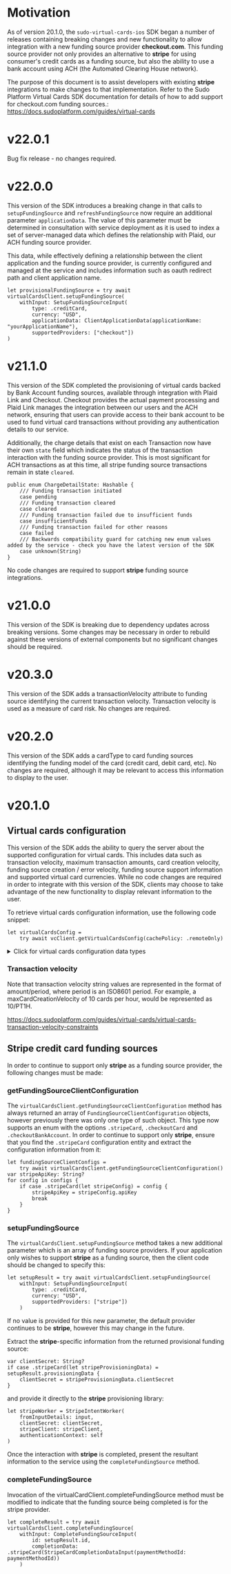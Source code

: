 # Motivation

As of version 20.1.0, the `sudo-virtual-cards-ios` SDK began a number of releases containing breaking changes and new functionality
to allow integration with a new funding source provider **checkout.com**. This funding source provider not only provides
an alternative to **stripe** for using consumer's credit cards as a funding source, but also the ability to use a bank account
using ACH (the Automated Clearing House network).

The purpose of this document is to assist developers with existing **stripe** integrations to
make changes to that implementation. Refer to the Sudo Platform Virtual Cards SDK documentation for 
details of how to add support for checkout.com funding sources.:
https://docs.sudoplatform.com/guides/virtual-cards


# v22.0.1 

Bug fix release - no changes required.

# v22.0.0

This version of the SDK introduces a breaking change in that calls to `setupFundingSource` and 
`refreshFundingSource` now require an additional parameter `applicationData`. The value of this parameter
must be determined in consultation with service deployment as it is used to index a set of server-managed data
which defines the relationship with Plaid, our ACH funding source provider.

This data, while effectively defining a relationship between the client application and the funding source provider,
is currently configured and managed at the service and includes information such as oauth redirect path and client
application name.

```
let provisionalFundingSource = try await virtualCardsClient.setupFundingSource(
    withInput: SetupFundingSourceInput(
        type: .creditCard,
        currency: "USD",
        applicationData: ClientApplicationData(applicationName: "yourApplicationName"),
        supportedProviders: ["checkout"])
)
```

# v21.1.0

This version of the SDK completed the provisioning of virtual cards backed by Bank Account funding sources, available 
through integration with Plaid Link and Checkout. Checkout provides the actual payment processing
and Plaid Link manages the integration between our users and the ACH network, ensuring that users can provide access 
to their bank account to be used to fund virtual card transactions without providing any authentication details 
to our service.

Additionally, the charge details that exist on each Transaction now have their own `state` field which 
indicates the status of the transaction interaction with the funding source provider. This is most
significant for ACH transactions as at this time, all stripe funding source transactions remain in state 
`cleared`.

```
public enum ChargeDetailState: Hashable {
    /// Funding transaction initiated
    case pending
    /// Funding transaction cleared
    case cleared
    /// Funding transaction failed due to insufficient funds
    case insufficientFunds
    /// Funding transaction failed for other reasons
    case failed
    /// Backwards compatibility guard for catching new enum values added by the service - check you have the latest version of the SDK
    case unknown(String)
}
```

No code changes are required to support **stripe** funding source integrations.

# v21.0.0

This version of the SDK is breaking due to dependency updates across breaking versions. Some changes may be necessary
in order to rebuild against these versions of external components but no significant changes should be required.

# v20.3.0

This version of the SDK adds a transactionVelocity attribute to funding source identifying the current transaction
velocity. Transaction velocity is used as a measure of card risk. No changes are required.

# v20.2.0

This version of the SDK adds a cardType to card funding sources identifying the funding model of the card 
(credit card, debit card, etc). No changes are required, although it may be relevant to access this
information to display to the user.

# v20.1.0

## Virtual cards configuration

This version of the SDK adds the ability to query the server about the supported configuration for virtual cards.
This includes data such as transaction velocity, maximum transaction amounts, card creation velocity, 
funding source creation / error velocity, funding source support information and supported virtual card currencies.
While no code changes are required in order to integrate with this version of the SDK, clients
may choose to take advantage of the new functionality to display relevant information to the user.

To retrieve virtual cards configuration information, use the following code snippet:
```
let virtualCardsConfig = 
    try await vcClient.getVirtualCardsConfig(cachePolicy: .remoteOnly)
```
<details>
  <summary>Click for virtual cards configuration data types</summary>

```
/// Representation of a Virtual Card Config
public struct VirtualCardsConfig: Equatable {

    /// The maximum number of funding sources that can be
    /// successfully created within a defined period.
    public var maxFundingSourceVelocity: [String]
    
    /// The maximum number of failed funding source
    /// creations that can be performed within a defined period.
    public var maxFundingSourceFailureVelocity: [String]

    /// The maximum number of virtual cards that can be
    /// created within a defined period.
    public var maxCardCreationVelocity: [String]

    /// The maximum number of transactions that
    /// can be created within a defined period.
    public var maxTransactionVelocity: [CurrencyVelocity]

    /// The maximum transaction amount per currency.
    public var maxTransactionAmount: [CurrencyAmount]

    /// The list of supported virtual card currencies.
    public var virtualCardCurrencies: [String]

    /// The funding source support info.
    public var fundingSourceSupportInfo: [FundingSourceSupportInfo]
}

/// Representation of a Funding Source's Info
public struct FundingSourceSupportInfo: Equatable {
    /// The provider type of the Funding Source
    public var providerType: String

    /// The funding source type
    public var fundingSourceType: String

    /// The network type of the funding source
    public var network: String

    /// The details of the funding source
    public var detail: [FundingSourceSupportDetail]
}

/// Representation of a Funding Source's details
public struct FundingSourceSupportDetail: Equatable {
    /// The card type of the funding source
    public var cardType: CardType
}

/// Representation of an enumeration depicting the card type of a [CreditCardFundingSource]
public enum CardType: Hashable {
    /// Credit Card funding source
    case CREDIT
    /// Debit Card funding source
    case DEBIT
    /// Prepaid card funding source
    case PREPAID
    /// Other card funding source type
    case OTHER

    /// Backwards compatibility guard for catching new enum values added by the service - check you have the latest version of the SDK
    case UNKNOWN(String)
}
```
</details>


### Transaction velocity

Note that transaction velocity string values are represented in the format of amount/period, where period is an 
ISO8601 period. For example, a maxCardCreationVelocity of 10 cards per hour, would be represented as 10/PT1H.

https://docs.sudoplatform.com/guides/virtual-cards/virtual-cards-transaction-velocity-constraints


## Stripe credit card funding sources

In order to continue to support only **stripe** as a funding source provider, the following changes must be made:

### getFundingSourceClientConfiguration

The `virtualCardsClient.getFundingSourceClientConfiguration` method has always returned an array of 
`FundingSourceClientConfiguration` objects, however previously there was only one type of such object.
This type now supports an enum with the options `.stripeCard`, `.checkoutCard` and `.checkoutBankAccount`. In order
to continue to support only **stripe**, ensure that you find the `.stripeCard` configuration entity and 
extract the configuration information from it:
```
let fundingSourceClientConfigs = 
    try await virtualCardsClient.getFundingSourceClientConfiguration()
var stripeApiKey: String?
for config in configs {
    if case .stripeCard(let stripeConfig) = config {
        stripeApiKey = stripeConfig.apiKey
        break
    }
}
```

### setupFundingSource

The `virtualCardsClient.setupFundingSource` method takes a new additional parameter which is an array of 
funding source providers. If your application only wishes to support **stripe** as a funding source, then the client code 
should be changed to specify this:
```
let setupResult = try await virtualCardsClient.setupFundingSource(
    withInput: SetupFundingSourceInput(
        type: .creditCard,
        currency: "USD",
        supportedProviders: ["stripe"])
    )
```
If no value is provided for this new parameter, the default provider continues to be **stripe**, however this
may change in the future.

Extract the **stripe**-specific information from the returned provisional funding source:
```
var clientSecret: String?
if case .stripeCard(let stripeProvisioningData) = setupResult.provisioningData {
    clientSecret = stripeProvisioningData.clientSecret
}
```
and provide it directly to the **stripe** provisioning library:
```
let stripeWorker = StripeIntentWorker(
    fromInputDetails: input,
    clientSecret: clientSecret,
    stripeClient: stripeClient,
    authenticationContext: self
)
```
Once the interaction with **stripe** is completed, present the resultant information to the service using the 
`completeFundingSource` method.

### completeFundingSource

Invocation of the virtualCardClient.completeFundingSource method must be modified to indicate that the funding source
being completed is for the stripe provider.
```
let completeResult = try await virtualCardsClient.completeFundingSource(
    withInput: CompleteFundingSourceInput(
        id: setupResult.id,
        completionData: .stripeCard(StripeCardCompletionDataInput(paymentMethodId: paymentMethodId))
    )
```
